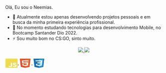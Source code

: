 Olá, Eu sou o Neemias.


- 🔭 Atualmente estou apenas desenvolvendo projetos pessoais e em busca da minha primeira experiência profissional.
- 🌱 No momento estudando tecnologias para desenvolvimento Mobile, no Bootcamp Santander Dio 2022. 
- ⚡ Sou muito bom no CS:GO, sinto muito.

<div align="center">
  <a href="https://github.com/neemiaslacerdaleal">
  <img width="48%" src="https://github-readme-stats.vercel.app/api?username=neemiaslacerdaleal&show_icons=true&theme=tokyonight&include_all_commits=true&count_private=true"/>
  <img width="48%" src="https://github-readme-stats.vercel.app/api/top-langs/?username=neemiaslacerdaleal&layout=compact&langs_count=7&theme=tokyonight"/>
</div>
  <div style="display: inline_block"><br>
  <img align="center" alt="Rafa-Js" height="30" width="40" src="https://raw.githubusercontent.com/devicons/devicon/master/icons/javascript/javascript-plain.svg">
  <img align="center" alt="Rafa-HTML" height="30" width="40" src="https://raw.githubusercontent.com/devicons/devicon/master/icons/html5/html5-original.svg">
  <img align="center" alt="Rafa-CSS" height="30" width="40" src="https://raw.githubusercontent.com/devicons/devicon/master/icons/css3/css3-original.svg">
</div>
